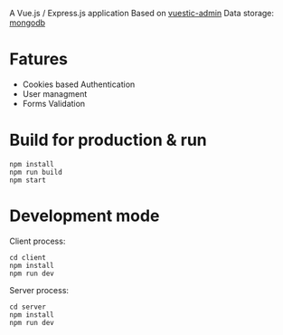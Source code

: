 A Vue.js / Express.js application
Based on [vuestic-admin](http://github.com/epicmaxco/vuestic-admin)
Data storage: [mongodb](http://www.mongodb.com/)

# Fatures

* Cookies based Authentication
* User managment
* Forms Validation

# Build for production & run

```
npm install
npm run build
npm start
```

# Development mode

Client process:

```
cd client
npm install
npm run dev
```

Server process:
```
cd server
npm install
npm run dev
```

